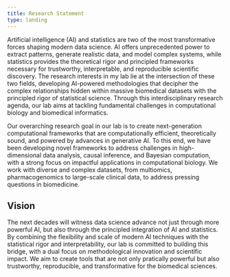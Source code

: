 ```yaml
---
title: Research Statement
type: landing
---
```


Artificial intelligence (AI) and statistics are two of the most transformative forces shaping modern data science. AI offers unprecedented power to extract patterns, generate realistic data, and model complex systems, while statistics provides the theoretical rigor and principled frameworks necessary for trustworthy, interpretable, and reproducible scientific discovery. The research interests in my lab lie at the intersection of these two fields, developing AI-powered methodologies that decipher the complex relationships hidden within massive biomedical datasets with the principled rigor of statistical science. Through this interdisciplinary research agenda, our lab aims at tackling fundamental challenges in computational biology and biomedical informatics.

Our overarching research goal in our lab is to create next-generation computational frameworks that are computationally efficient, theoretically sound, and powered by advances in generative AI. To this end, we have been developing novel frameworks to address challenges in high-dimensional data analysis, causal inference, and Bayesian computation, with a strong focus on impactful applications in computational biology. We work with diverse and complex datasets, from multiomics, pharmacogenomics to large-scale clinical data, to address pressing questions in biomedicine.

## Vision

The next decades will witness data science advance not just through more powerful AI, but also through the principled integration of AI and statistics. By combining the flexibility and scale of modern AI techniques with the statistical rigor and interpretability, our lab is committed to building this bridge, with a dual focus on methodological innovation and scientific impact. We aim to create tools that are not only pratically powerful but also trustworthy, reproducible, and transformative for the biomedical sciences.